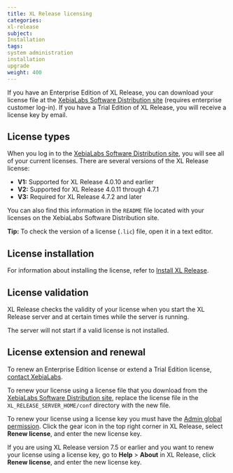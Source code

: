 ```yaml
---
title: XL Release licensing
categories:
xl-release
subject:
Installation
tags:
system administration
installation
upgrade
weight: 400
---
```


If you have an Enterprise Edition of XL Release, you can download your license file at the [XebiaLabs Software Distribution site](https://dist.xebialabs.com/) (requires enterprise customer log-in). If you have a Trial Edition of XL Release, you will receive a license key by email.

## License types

When you log in to the [XebiaLabs Software Distribution site](https://dist.xebialabs.com/), you will see all of your current licenses. There are several versions of the XL Release license:

* **V1:** Supported for XL Release 4.0.10 and earlier
* **V2:** Supported for XL Release 4.0.11 through 4.7.1
* **V3:** Required for XL Release 4.7.2 and later

You can also find this information in the `README` file located with your licenses on the XebiaLabs Software Distribution site.

**Tip:** To check the version of a license (`.lic`) file, open it in a text editor.

## License installation

For information about installing the license, refer to [Install XL Release](/xl-release/how-to/install-xl-release.html#install-the-license).

## License validation

XL Release checks the validity of your license when you start the XL Release server and at certain times while the server is running.

The server will not start if a valid license is not installed.

## License extension and renewal

To renew an Enterprise Edition license or extend a Trial Edition license, [contact XebiaLabs](https://xebialabs.com/contact).

To renew your license using a license file that you download from the [XebiaLabs Software Distribution site](https://dist.xebialabs.com/), replace the license file in the `XL_RELEASE_SERVER_HOME/conf` directory with the new file.

To renew your license using a license key you must have the [Admin global permission](/xl-release/how-to/configure-permissions.html). Click the gear icon in the top right corner in XL Release, select **Renew license**, and enter the new license key.

If you are using XL Release version 7.5 or earlier and you want to renew your license using a license key, go to **Help** > **About** in XL Release, click **Renew license**, and enter the new license key.
